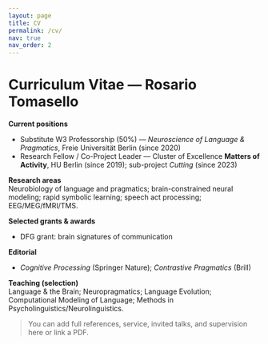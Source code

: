 ```yaml
---
layout: page
title: CV
permalink: /cv/
nav: true
nav_order: 2
---
```


# Curriculum Vitae — Rosario Tomasello

**Current positions**  
- Substitute W3 Professorship (50%) — *Neuroscience of Language & Pragmatics*, Freie Universität Berlin (since 2020)  
- Research Fellow / Co-Project Leader — Cluster of Excellence **Matters of Activity**, HU Berlin (since 2019); sub-project *Cutting* (since 2023)

**Research areas**  
Neurobiology of language and pragmatics; brain-constrained neural modeling; rapid symbolic learning; speech act processing; EEG/MEG/fMRI/TMS.

**Selected grants & awards**  
- DFG grant: brain signatures of communication

**Editorial**  
- *Cognitive Processing* (Springer Nature); *Contrastive Pragmatics* (Brill)

**Teaching (selection)**  
Language & the Brain; Neuropragmatics; Language Evolution; Computational Modeling of Language; Methods in Psycholinguistics/Neurolinguistics.

> You can add full references, service, invited talks, and supervision here or link a PDF.
